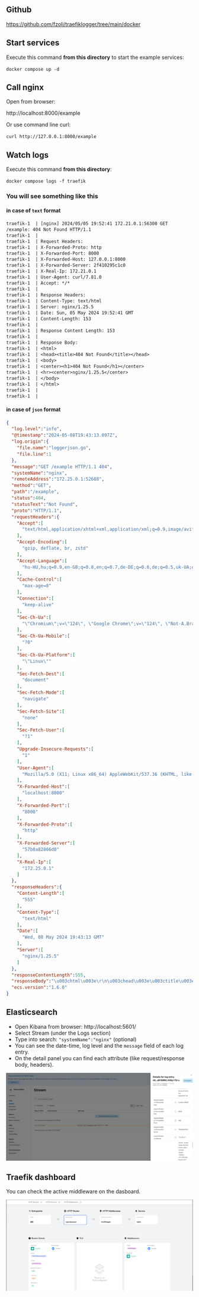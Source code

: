 ## Github

https://github.com/fzoli/traefiklogger/tree/main/docker

## Start services
Execute this command **from this directory** to start the example services:

`docker compose up -d`

## Call nginx

Open from browser:

http://localhost:8000/example

Or use command line curl:

`curl http://127.0.0.1:8000/example`

## Watch logs

Execute this command **from this directory**:

`docker compose logs -f traefik`

### You will see something like this

#### in case of `text` format

```
traefik-1  | [nginx] 2024/05/05 19:52:41 172.21.0.1:56300 GET /example: 404 Not Found HTTP/1.1
traefik-1  | 
traefik-1  | Request Headers:
traefik-1  | X-Forwarded-Proto: http
traefik-1  | X-Forwarded-Port: 8000
traefik-1  | X-Forwarded-Host: 127.0.0.1:8000
traefik-1  | X-Forwarded-Server: 2f410295c1c0
traefik-1  | X-Real-Ip: 172.21.0.1
traefik-1  | User-Agent: curl/7.81.0
traefik-1  | Accept: */*
traefik-1  | 
traefik-1  | Response Headers:
traefik-1  | Content-Type: text/html
traefik-1  | Server: nginx/1.25.5
traefik-1  | Date: Sun, 05 May 2024 19:52:41 GMT
traefik-1  | Content-Length: 153
traefik-1  | 
traefik-1  | Response Content Length: 153
traefik-1  | 
traefik-1  | Response Body:
traefik-1  | <html>
traefik-1  | <head><title>404 Not Found</title></head>
traefik-1  | <body>
traefik-1  | <center><h1>404 Not Found</h1></center>
traefik-1  | <hr><center>nginx/1.25.5</center>
traefik-1  | </body>
traefik-1  | </html>
traefik-1  | 
traefik-1  | 
```

#### in case of `json` format

```json
{
  "log.level":"info",
  "@timestamp":"2024-05-08T19:43:13.097Z",
  "log.origin":{
    "file.name":"loggerjson.go",
    "file.line":1
  },
  "message":"GET /example HTTP/1.1 404",
  "systemName":"nginx",
  "remoteAddress":"172.25.0.1:52688",
  "method":"GET",
  "path":"/example",
  "status":404,
  "statusText":"Not Found",
  "proto":"HTTP/1.1",
  "requestHeaders":{
    "Accept":[
      "text/html,application/xhtml+xml,application/xml;q=0.9,image/avif,image/webp,image/apng,*/*;q=0.8,application/signed-exchange;v=b3;q=0.7"
    ],
    "Accept-Encoding":[
      "gzip, deflate, br, zstd"
    ],
    "Accept-Language":[
      "hu-HU,hu;q=0.9,en-GB;q=0.8,en;q=0.7,de-DE;q=0.6,de;q=0.5,uk-UA;q=0.4,uk;q=0.3,en-US;q=0.2"
    ],
    "Cache-Control":[
      "max-age=0"
    ],
    "Connection":[
      "keep-alive"
    ],
    "Sec-Ch-Ua":[
      "\"Chromium\";v=\"124\", \"Google Chrome\";v=\"124\", \"Not-A.Brand\";v=\"99\""
    ],
    "Sec-Ch-Ua-Mobile":[
      "?0"
    ],
    "Sec-Ch-Ua-Platform":[
      "\"Linux\""
    ],
    "Sec-Fetch-Dest":[
      "document"
    ],
    "Sec-Fetch-Mode":[
      "navigate"
    ],
    "Sec-Fetch-Site":[
      "none"
    ],
    "Sec-Fetch-User":[
      "?1"
    ],
    "Upgrade-Insecure-Requests":[
      "1"
    ],
    "User-Agent":[
      "Mozilla/5.0 (X11; Linux x86_64) AppleWebKit/537.36 (KHTML, like Gecko) Chrome/124.0.0.0 Safari/537.36"
    ],
    "X-Forwarded-Host":[
      "localhost:8000"
    ],
    "X-Forwarded-Port":[
      "8000"
    ],
    "X-Forwarded-Proto":[
      "http"
    ],
    "X-Forwarded-Server":[
      "57b0a82866d0"
    ],
    "X-Real-Ip":[
      "172.25.0.1"
    ]
  },
  "responseHeaders":{
    "Content-Length":[
      "555"
    ],
    "Content-Type":[
      "text/html"
    ],
    "Date":[
      "Wed, 08 May 2024 19:43:13 GMT"
    ],
    "Server":[
      "nginx/1.25.5"
    ]
  },
  "responseContentLength":555,
  "responseBody":"\u003chtml\u003e\r\n\u003chead\u003e\u003ctitle\u003e404 Not Found\u003c/title\u003e\u003c/head\u003e\r\n\u003cbody\u003e\r\n\u003ccenter\u003e\u003ch1\u003e404 Not Found\u003c/h1\u003e\u003c/center\u003e\r\n\u003chr\u003e\u003ccenter\u003enginx/1.25.5\u003c/center\u003e\r\n\u003c/body\u003e\r\n\u003c/html\u003e\r\n\u003c!-- a padding to disable MSIE and Chrome friendly error page --\u003e\r\n\u003c!-- a padding to disable MSIE and Chrome friendly error page --\u003e\r\n\u003c!-- a padding to disable MSIE and Chrome friendly error page --\u003e\r\n\u003c!-- a padding to disable MSIE and Chrome friendly error page --\u003e\r\n\u003c!-- a padding to disable MSIE and Chrome friendly error page --\u003e\r\n\u003c!-- a padding to disable MSIE and Chrome friendly error page --\u003e\r\n",
  "ecs.version":"1.6.0"
}
```

## Elasticsearch

- Open Kibana from browser: http://localhost:5601/
- Select Stream (under the Logs section)
- Type into search: `"systemName":"nginx"`
  (optional)
- You can see the date-time, log level and the `message` field of each log entry.
- On the detail panel you can find each attribute (like request/response body, headers).

![Kibana](screenshot/kibana-log-details.png)

## Traefik dashboard

You can check the active middleware on the dasboard.

![Kibana](screenshot/traefik-router.png)
